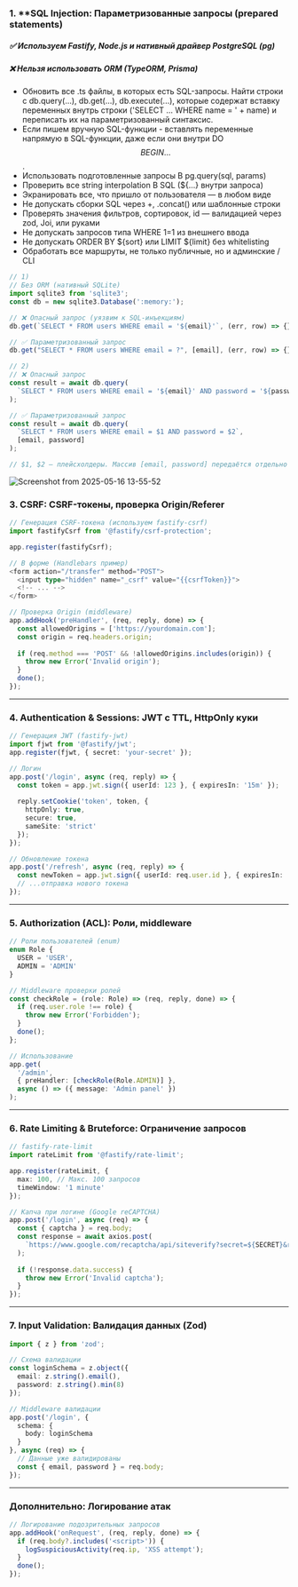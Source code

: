 
### 1. **SQL Injection: Параметризованные запросы  (prepared statements)

##### ✅ Используем Fastify, Node.js и нативный драйвер PostgreSQL (pg)

##### ❌ Нельзя использовать ORM (TypeORM, Prisma)

* Обновить все .ts файлы, в которых есть SQL-запросы. Найти строки с db.query(...), db.get(...), db.execute(...), которые содержат вставку переменных внутрь строки ('SELECT ... WHERE name = ' + name) и переписать их на параметризованный синтаксис.
* Если пишем вручную SQL-функции - вставлять переменные напрямую в SQL-функции, даже если они внутри DO $$ BEGIN ... $$.
* Использовать подготовленные запросы В pg.query(sql, params)
* Проверить все string interpolation В SQL (${...} внутри запроса)
* Экранировать все, что пришло от пользователя — в любом виде
* Не допускать сборки  SQL через +, .concat() или шаблонные строки
* Проверять значения фильтров, сортировок, id — валидацией через zod, Joi, или руками
* Не допускать запросов типа WHERE 1=1 из внешнего ввода
* Не допускать ORDER BY ${sort} или LIMIT ${limit} без whitelisting
* Обработать все маршруты, не только публичные, но и админские / CLI

```typescript
// 1)
// Без ORM (нативный SQLite)
import sqlite3 from 'sqlite3';
const db = new sqlite3.Database(':memory:');

// ❌ Опасный запрос (уязвим к SQL-инъекциям)
db.get(`SELECT * FROM users WHERE email = '${email}'`, (err, row) => {});

// ✅ Параметризованный запрос
db.get("SELECT * FROM users WHERE email = ?", [email], (err, row) => {});

// 2)
// ❌ Опасный запрос
const result = await db.query(
  `SELECT * FROM users WHERE email = '${email}' AND password = '${password}'`
);

// ✅ Параметризованный запрос
const result = await db.query(
  `SELECT * FROM users WHERE email = $1 AND password = $2`,
  [email, password]
);

// $1, $2 — плейсхолдеры. Массив [email, password] передаётся отдельно и безопасно экранируется драйвером pg.
```

![Screenshot from 2025-05-16 13-55-52](https://github.com/user-attachments/assets/6318b256-6525-438c-8359-b62c8dfe7d3e)



### 3. **CSRF: CSRF-токены, проверка Origin/Referer**
```typescript
// Генерация CSRF-токена (используем fastify-csrf)
import fastifyCsrf from '@fastify/csrf-protection';

app.register(fastifyCsrf);

// В форме (Handlebars пример)
<form action="/transfer" method="POST">
  <input type="hidden" name="_csrf" value="{{csrfToken}}">
  <!-- ... -->
</form>

// Проверка Origin (middleware)
app.addHook('preHandler', (req, reply, done) => {
  const allowedOrigins = ['https://yourdomain.com'];
  const origin = req.headers.origin;
  
  if (req.method === 'POST' && !allowedOrigins.includes(origin)) {
    throw new Error('Invalid origin');
  }
  done();
});
```

---

### 4. **Authentication & Sessions: JWT с TTL, HttpOnly куки**
```typescript
// Генерация JWT (fastify-jwt)
import fjwt from '@fastify/jwt';
app.register(fjwt, { secret: 'your-secret' });

// Логин
app.post('/login', async (req, reply) => {
  const token = app.jwt.sign({ userId: 123 }, { expiresIn: '15m' });
  
  reply.setCookie('token', token, {
    httpOnly: true,
    secure: true,
    sameSite: 'strict'
  });
});

// Обновление токена
app.post('/refresh', async (req, reply) => {
  const newToken = app.jwt.sign({ userId: req.user.id }, { expiresIn: '15m' });
  // ...отправка нового токена
});
```

---

### 5. **Authorization (ACL): Роли, middleware**
```typescript
// Роли пользователей (enum)
enum Role {
  USER = 'USER',
  ADMIN = 'ADMIN'
}

// Middleware проверки ролей
const checkRole = (role: Role) => (req, reply, done) => {
  if (req.user.role !== role) {
    throw new Error('Forbidden');
  }
  done();
};

// Использование
app.get(
  '/admin',
  { preHandler: [checkRole(Role.ADMIN)] },
  async () => ({ message: 'Admin panel' })
);
```

---

### 6. **Rate Limiting & Bruteforce: Ограничение запросов**
```typescript
// fastify-rate-limit
import rateLimit from '@fastify/rate-limit';

app.register(rateLimit, {
  max: 100, // Макс. 100 запросов
  timeWindow: '1 minute'
});

// Капча при логине (Google reCAPTCHA)
app.post('/login', async (req) => {
  const { captcha } = req.body;
  const response = await axios.post(
    `https://www.google.com/recaptcha/api/siteverify?secret=${SECRET}&response=${captcha}`
  );
  
  if (!response.data.success) {
    throw new Error('Invalid captcha');
  }
});
```

---

### 7. **Input Validation: Валидация данных (Zod)**
```typescript
import { z } from 'zod';

// Схема валидации
const loginSchema = z.object({
  email: z.string().email(),
  password: z.string().min(8)
});

// Middleware валидации
app.post('/login', {
  schema: {
    body: loginSchema
  }
}, async (req) => {
  // Данные уже валидированы
  const { email, password } = req.body;
});
```

---

### Дополнительно: **Логирование атак**
```typescript
// Логирование подозрительных запросов
app.addHook('onRequest', (req, reply, done) => {
  if (req.body?.includes('<script>')) {
    logSuspiciousActivity(req.ip, 'XSS attempt');
  }
  done();
});
```

